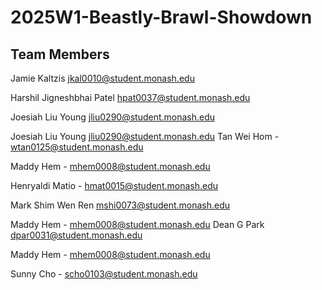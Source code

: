 # 2025W1-Beastly-Brawl-Showdown

## Team Members
Jamie Kaltzis jkal0010@student.monash.edu

Harshil Jigneshbhai Patel hpat0037@student.monash.edu

Joesiah Liu Young jliu0290@student.monash.edu 

Joesiah Liu Young
jliu0290@student.monash.edu
Tan Wei Hom - wtan0125@student.monash.edu

Maddy Hem - mhem0008@student.monash.edu

Henryaldi Matio - hmat0015@student.monash.edu

Mark Shim Wen Ren
mshi0073@student.monash.edu

Maddy Hem - mhem0008@student.monash.edu
Dean G Park dpar0031@student.monash.edu

Maddy Hem - mhem0008@student.monash.edu

Sunny Cho - scho0103@student.monash.edu